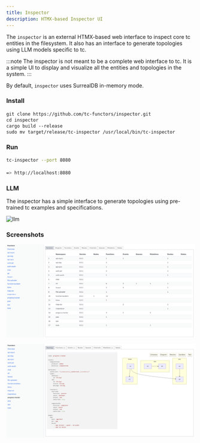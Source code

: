 ```yaml
---
title: Inspector
description: HTMX-based Inspector UI
---
```


The `inspector` is an external HTMX-based web interface to inspect core tc entities in the filesystem. It also has an interface to generate topologies using LLM models specific to tc.

:::note
The inspector is not meant to be a complete web interface to tc. It is a simple UI to display and visualize all the entities and topologies in the system.
:::

By default, `inspector` uses SurrealDB in-memory mode.

### Install

```
git clone https://github.com/tc-functors/inspector.git
cd inspector
cargo build --release
sudo mv target/release/tc-inspector /usr/local/bin/tc-inspector
```


### Run


```sh
tc-inspector --port 8080

=> http://localhost:8080
```

### LLM

The inspector has a simple interface to generate topologies using pre-trained tc examples and specifications.

![llm](../../../assets/inspector-llm.gif)

### Screenshots

![overview](../../../assets/inspector-overview.png)

![visual](../../../assets/inspector-visual.png)
